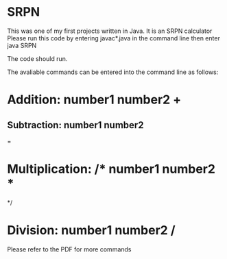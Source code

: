 # SRPN
This was one of my first projects written in Java. It is an SRPN calculator
Please run this code by entering javac*.java in the command line
then enter java SRPN 

The code should run.

The avaliable commands can be entered into the command line as follows:

Addition:
number1
number2
+
=

Subtraction:
number1
number2
-
=

Multiplication:
/*
number1
number2
*
=
*/

Division:
number1
number2
/
=

Please refer to the PDF for more commands
